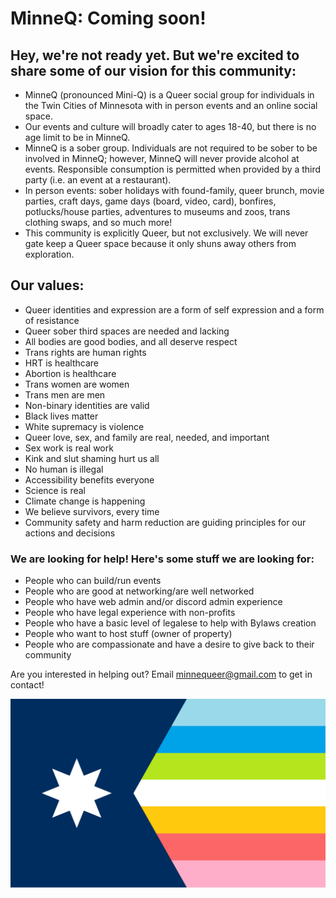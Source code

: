 # MinneQ: Coming soon!

## Hey, we're not ready yet. But we're excited to share some of our vision for this community:

* MinneQ (pronounced Mini-Q) is a Queer social group for individuals in the Twin Cities of Minnesota with in person events and an online social space.
* Our events and culture will broadly cater to ages 18-40, but there is no age limit to be in MinneQ. 
* MinneQ is a sober group. Individuals are not required to be sober to be involved in MinneQ; however, MinneQ will never provide alcohol at events. Responsible consumption is permitted when provided by a third party (i.e. an event at a restaurant). 
* In person events: sober holidays with found-family, queer brunch, movie parties, craft days, game days (board, video, card), bonfires, potlucks/house parties, adventures to museums and zoos, trans clothing swaps, and so much more!
* This community is explicitly Queer, but not exclusively. We will never gate keep a Queer space because it only shuns away others from exploration.

## Our values: 
* Queer identities and expression are a form of self expression and a form of resistance 
* Queer sober third spaces are needed and lacking
* All bodies are good bodies, and all deserve respect 
* Trans rights are human rights
* HRT is healthcare
* Abortion is healthcare
* Trans women are women
* Trans men are men
* Non-binary identities are valid
* Black lives matter
* White supremacy is violence
* Queer love, sex, and family are real, needed, and important
* Sex work is real work
* Kink and slut shaming hurt us all
* No human is illegal
* Accessibility benefits everyone
* Science is real
* Climate change is happening 
* We believe survivors, every time
* Community safety and harm reduction are guiding principles for our actions and decisions

### We are looking for help! Here's some stuff we are looking for:
* People who can build/run events
* People who are good at networking/are well networked
* People who have web admin and/or discord admin experience
* People who have legal experience with non-profits
* People who have a basic level of legalese to help with Bylaws creation
* People who want to host stuff (owner of property)
* People who are compassionate and have a desire to give back to their community

Are you interested in helping out? Email minnequeer@gmail.com to get in contact! 

![MinneQ Flag](./MinneQ-7.svg)
